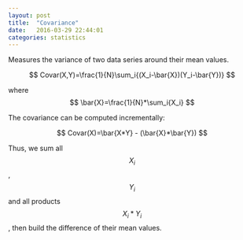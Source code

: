 ```yaml
---
layout: post
title:  "Covariance"
date:   2016-03-29 22:44:01
categories: statistics
---
```


Measures the variance of two data series around their mean values.

$$ Covar(X,Y)=\frac{1}{N}\sum_i{(X_i-\bar{X})(Y_i-\bar{Y})} $$ 

where $$ \bar{X}=\frac{1}{N}*\sum_i{X_i} $$

The covariance can be computed incrementally:

$$ Covar(X)=\bar{X*Y} - (\bar{X}*\bar{Y}) $$

Thus, we sum all $$X_i$$, $$Y_i$$ and all products $$X_i*Y_i$$, then build the
difference of their mean values.

